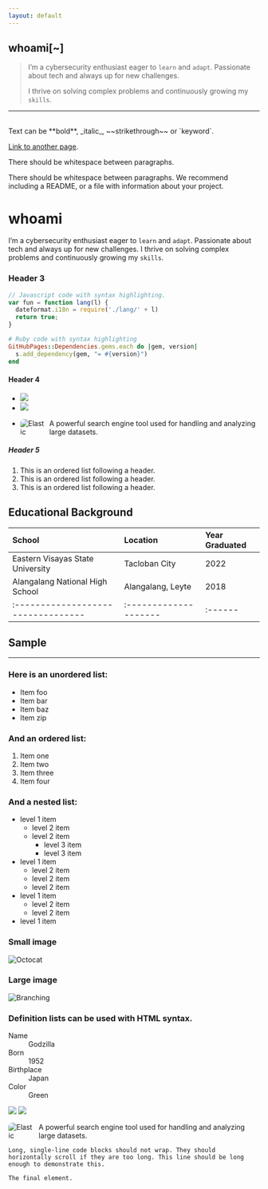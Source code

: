 ```yaml
---
layout: default
---
```


## **whoami[~]**

>   I’m a cybersecurity enthusiast eager to `learn` and `adapt`. Passionate about tech and always up for new challenges.
>  
> I thrive on solving complex problems and continuously growing my `skills`.

* * *
<br>
Text can be **bold**, _italic_, ~~strikethrough~~ or `keyword`.

[Link to another page](./another-page.html).

There should be whitespace between paragraphs.

There should be whitespace between paragraphs. We recommend including a README, or a file with information about your project.

# **whoami**

I’m a cybersecurity enthusiast eager to `learn` and `adapt`. Passionate about tech and always up for new challenges. 
I thrive on solving complex problems and continuously growing my `skills`.


### Header 3

```js
// Javascript code with syntax highlighting.
var fun = function lang(l) {
  dateformat.i18n = require('./lang/' + l)
  return true;
}
```

```ruby
# Ruby code with syntax highlighting
GitHubPages::Dependencies.gems.each do |gem, version|
  s.add_dependency(gem, "= #{version}")
end
```

#### Header 4

* <img src="https://img.shields.io/badge/-Microsoft_Sentinel-0078D4?&style=for-the-badge&logo=Microsoft&logoColor=white" />
* <img src="https://img.shields.io/badge/-Splunk-000000?&style=for-the-badge&logo=Splunk&logoColor=white" />
* <p style="display: flex; align-items: center;">
  <img src="https://img.shields.io/badge/-Elastic-005571?&style=for-the-badge&logo=Elastic&logoColor=white" alt="Elastic" style="border-radius: 8px; vertical-align: middle;" />
  <span style="margin-left: 10px;">A powerful search engine tool used for handling and analyzing large datasets.</span> 

##### Header 5

1.  This is an ordered list following a header.
2.  This is an ordered list following a header.
3.  This is an ordered list following a header.

## Educational Background

| School        | Location          | Year Graduated |
|:---------------------------------|:--------------------|:------|
| Eastern Visayas State University | Tacloban City       | 2022  |
| Alangalang National High School  | Alangalang, Leyte   | 2018  |
|:---------------------------------|:--------------------|:------|

## Sample


* * *

### Here is an unordered list:

*   Item foo
*   Item bar
*   Item baz
*   Item zip

### And an ordered list:

1.  Item one
1.  Item two
1.  Item three
1.  Item four

### And a nested list:

- level 1 item
  - level 2 item
  - level 2 item
    - level 3 item
    - level 3 item
- level 1 item
  - level 2 item
  - level 2 item
  - level 2 item
- level 1 item
  - level 2 item
  - level 2 item
- level 1 item

### Small image

![Octocat](https://github.githubassets.com/images/icons/emoji/octocat.png)

### Large image

![Branching](https://guides.github.com/activities/hello-world/branching.png)


### Definition lists can be used with HTML syntax.

<dl>
<dt>Name</dt>
<dd>Godzilla</dd>
<dt>Born</dt>
<dd>1952</dd>
<dt>Birthplace</dt>
<dd>Japan</dd>
<dt>Color</dt>
<dd>Green</dd>
</dl>
<div>
    <img src="https://img.shields.io/badge/-Microsoft_Sentinel-0078D4?&style=for-the-badge&logo=Microsoft&logoColor=white" />
    <img src="https://img.shields.io/badge/-Splunk-000000?&style=for-the-badge&logo=Splunk&logoColor=white" />
    <p style="display: flex; align-items: center;">
  <img src="https://img.shields.io/badge/-Elastic-005571?&style=for-the-badge&logo=Elastic&logoColor=white" alt="Elastic" style="border-radius: 8px; vertical-align: middle;" />
  <span style="margin-left: 10px;">A powerful search engine tool used for handling and analyzing large datasets.</span></p>
</div>

```
Long, single-line code blocks should not wrap. They should horizontally scroll if they are too long. This line should be long enough to demonstrate this.
```

```
The final element.
```
